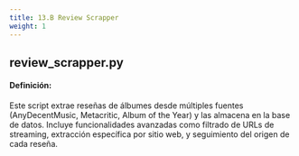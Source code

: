 ```yaml
---
title: 13.B Review Scrapper
weight: 1
---
```


## review_scrapper.py

#### Definición:

Este script extrae reseñas de álbumes desde múltiples fuentes (AnyDecentMusic, Metacritic, Album of the Year) y las almacena en la base de datos. Incluye funcionalidades avanzadas como filtrado de URLs de streaming, extracción específica por sitio web, y seguimiento del origen de cada reseña.

